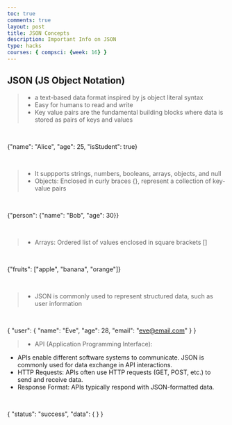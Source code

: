 ```yaml
---
toc: true
comments: true
layout: post
title: JSON Concepts
description: Important Info on JSON
type: hacks
courses: { compsci: {week: 16} }
---
```


## JSON (JS Object Notation)
>- a text-based data format inspired by js object literal syntax
>- Easy for humans to read and write
>- Key value pairs are the fundamental building blocks where data is stored as pairs of keys and values 
<br>

{"name": "Alice", "age": 25, "isStudent": true}

<br>

>- It suppports strings, numbers, booleans, arrays, objects, and null
>- Objects: Enclosed in curly braces {}, represent a collection of key-value pairs

<br>

{"person": {"name": "Bob", "age": 30}}

<br>

>- Arrays: Ordered list of values enclosed in square brackets []

<br>

{"fruits": ["apple", "banana", "orange"]}

<br>

>- JSON is commonly used to represent structured data, such as user information

<br>

{
  "user": {
    "name": "Eve",
    "age": 28,
    "email": "eve@email.com"
  }
}

>- API (Application Programming Interface): 
- APIs enable different software systems to communicate. JSON is commonly used for data exchange in API interactions.
- HTTP Requests: APIs often use HTTP requests (GET, POST, etc.) to send and receive data.
- Response Format: APIs typically respond with JSON-formatted data.

<br>

{
  "status": "success",
  "data": {
  }
}

<br>